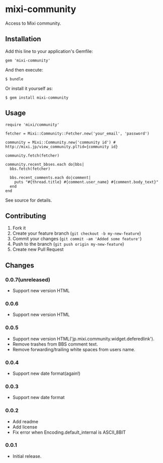 # mixi-community

Access to Mixi community.

## Installation

Add this line to your application's Gemfile:

    gem 'mixi-community'

And then execute:

    $ bundle

Or install it yourself as:

    $ gem install mixi-community

## Usage

    require 'mixi/community'

    fetcher = Mixi::Community::Fetcher.new('your_email', 'password')

    community = Mixi::Community.new('community id') # http://mixi.jp/view_community.pl?id={community id}

    community.fetch(fetcher)

    community.recent_bbses.each do|bbs|
      bbs.fetch(fetcher)

      bbs.recent_comments.each do|comment|
        puts "#{thread.title} #{comment.user_name} #{comment.body_text}"
      end
    end

See source for details.

## Contributing

1. Fork it
2. Create your feature branch (`git checkout -b my-new-feature`)
3. Commit your changes (`git commit -am 'Added some feature'`)
4. Push to the branch (`git push origin my-new-feature`)
5. Create new Pull Request

## Changes

### 0.0.7(unreleased)

* Support new version HTML

### 0.0.6

* Support new version HTML

### 0.0.5

* Support new version HTML('jp.mixi.community.widget.deferedlink').
* Remove trashes from BBS comment text.
* Remove forwarding/trailing white spaces from users name.

### 0.0.4

* Support new date format(again!)

### 0.0.3

* Support new date format

### 0.0.2

* Add readme
* Add license
* Fix error when Encoding.default_internal is ASCII_8BIT

### 0.0.1

* Initial release.
